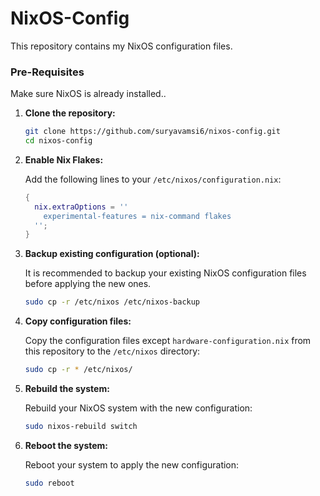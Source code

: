 # NixOS-Config

This repository contains my NixOS configuration files.

### Pre-Requisites

Make sure NixOS is already installed..

1. **Clone the repository:**

    ```bash
    git clone https://github.com/suryavamsi6/nixos-config.git
    cd nixos-config
    ```

2. **Enable Nix Flakes:**

    Add the following lines to your `/etc/nixos/configuration.nix`:

    ```nix
    {
      nix.extraOptions = ''
        experimental-features = nix-command flakes
      '';
    }
    ```

3. **Backup existing configuration (optional):**

    It is recommended to backup your existing NixOS configuration files before applying the new ones.

    ```bash
    sudo cp -r /etc/nixos /etc/nixos-backup
    ```

4. **Copy configuration files:**

    Copy the configuration files except `hardware-configuration.nix` from this repository to the `/etc/nixos` directory:


    ```bash
    sudo cp -r * /etc/nixos/
    ```

5. **Rebuild the system:**

    Rebuild your NixOS system with the new configuration:

    ```bash
    sudo nixos-rebuild switch
    ```

6. **Reboot the system:**

    Reboot your system to apply the new configuration:

    ```bash
    sudo reboot
    ```
